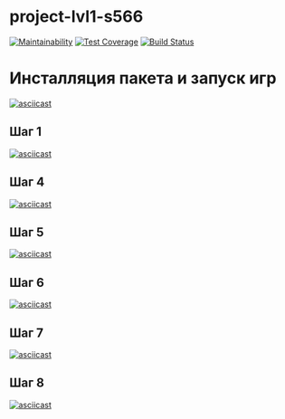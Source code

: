 # project-lvl1-s566

[![Maintainability](https://api.codeclimate.com/v1/badges/7386b211a2fe7d2dd3a1/maintainability)](https://codeclimate.com/github/OrionApplePie/project-lvl1-s566/maintainability) [![Test Coverage](https://api.codeclimate.com/v1/badges/7386b211a2fe7d2dd3a1/test_coverage)](https://codeclimate.com/github/OrionApplePie/project-lvl1-s566/test_coverage) [![Build Status](https://travis-ci.org/OrionApplePie/project-lvl1-s566.svg?branch=master)](https://travis-ci.org/OrionApplePie/project-lvl1-s566)

# Инсталляция пакета и запуск игр


[![asciicast](https://asciinema.org/a/fqv8KPQPlS7CmjkxPOYSVowt6.svg)](https://asciinema.org/a/fqv8KPQPlS7CmjkxPOYSVowt6)


## Шаг 1

[![asciicast](https://asciinema.org/a/ctGUgTGkfzPLJvW5GMQ51PhD6.svg)](https://asciinema.org/a/ctGUgTGkfzPLJvW5GMQ51PhD6)


## Шаг 4

[![asciicast](https://asciinema.org/a/4QZBJW8Y9HvJFPccntkPxh9JM.svg)](https://asciinema.org/a/4QZBJW8Y9HvJFPccntkPxh9JM)


## Шаг 5

[![asciicast](https://asciinema.org/a/CTvRtbaXRuy3AysIPfsLQxgga.svg)](https://asciinema.org/a/CTvRtbaXRuy3AysIPfsLQxgga)


## Шаг 6

[![asciicast](https://asciinema.org/a/F12AlLQ0iDCVCD15sqUJBIeq3.svg)](https://asciinema.org/a/F12AlLQ0iDCVCD15sqUJBIeq3)


## Шаг 7

[![asciicast](https://asciinema.org/a/NQxzTSMTjOPrdypDEErYmgsnu.svg)](https://asciinema.org/a/NQxzTSMTjOPrdypDEErYmgsnu)


## Шаг 8

[![asciicast](https://asciinema.org/a/pvSqFmRcM0ETRqKvR9NWDhOVe.svg)](https://asciinema.org/a/pvSqFmRcM0ETRqKvR9NWDhOVe)
